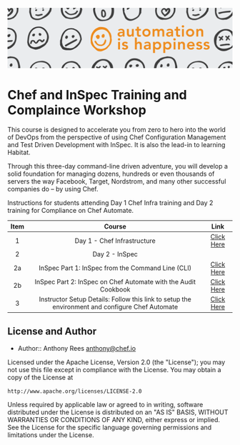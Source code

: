 ![Chef Header](/images/Header.png)
# Chef and InSpec Training and Complaince Workshop

This course is designed to accelerate you from zero to hero into the world of DevOps from the perspective of using Chef Configuration Management and Test Driven Development with InSpec.  It is also the lead-in to learning Habitat. 

Through this three-day command-line driven adventure, you will develop a solid foundation for managing dozens, hundreds or even thousands of servers the way Facebook, Target, Nordstrom, and many other successful companies do – by using Chef.

Instructions for students attending Day 1 Chef Infra training and Day 2 training for Compliance on Chef Automate.

| Item | Course  | Link  |
| :---: |:-------------:| :-----:|
| 1  | Day 1 - Chef Infrastructure | [Click Here](https://github.com/anthonygrees/compliance-workshop/blob/master/chef.md) |
| 2  | Day 2 - InSpec|  |
| 2a  | InSpec Part 1: InSpec from the Command Line (CLI)|  [Click Here](https://github.com/anthonygrees/compliance-workshop/blob/master/inspec_part1.md) |
| 2b  | InSpec Part 2: InSpec on Chef Automate with the Audit Cookbook|  [Click Here](https://github.com/anthonygrees/compliance-workshop/blob/master/inspec_part2.md) |
| 3  | Instructor Setup Details: Follow this link to setup the environment and configure Chef Automate | [Click Here](https://github.com/anthonygrees/compliance-workshop/blob/master/setup.md) |




## License and Author

* Author:: Anthony Rees <anthony@chef.io>

Licensed under the Apache License, Version 2.0 (the "License");
you may not use this file except in compliance with the License.
You may obtain a copy of the License at

    http://www.apache.org/licenses/LICENSE-2.0

Unless required by applicable law or agreed to in writing, software
distributed under the License is distributed on an "AS IS" BASIS,
WITHOUT WARRANTIES OR CONDITIONS OF ANY KIND, either express or implied.
See the License for the specific language governing permissions and
limitations under the License.
